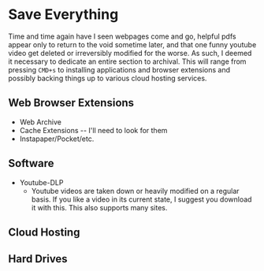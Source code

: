 # Save Everything

Time and time again have I seen webpages come and go, helpful pdfs appear only to return to the void sometime later, and that one funny youtube video get deleted or irreversibly modified for the worse. As such, I deemed it necessary to dedicate an entire section to archival. This will range from pressing `CMD+s` to installing applications and browser extensions and possibly backing things up to various cloud hosting services.

## Web Browser Extensions

* Web Archive
* Cache Extensions -- I'll need to look for them
* Instapaper/Pocket/etc.

## Software

* Youtube-DLP
  * Youtube videos are taken down or heavily modified on a regular basis. If you like a video in its current state, I suggest you download it with this. This also supports many sites.

## Cloud Hosting

## Hard Drives
